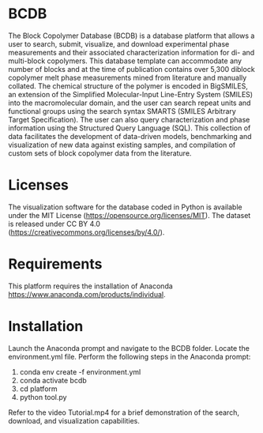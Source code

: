 # BCDB
The Block Copolymer Database (BCDB) is a database platform that allows a user to search, submit, visualize, and download experimental phase measurements and their associated characterization information for di- and multi-block copolymers. This database template can accommodate any number of blocks and at the time of publication contains over 5,300 diblock copolymer melt phase measurements mined from literature and manually collated. The chemical structure of the polymer is encoded in BigSMILES, an extension of the Simplified Molecular-Input Line-Entry System (SMILES) into the macromolecular domain, and the user can search repeat units and functional groups using the search syntax SMARTS (SMILES Arbitrary Target Specification). The user can also query characterization and phase information using the Structured Query Language (SQL). This collection of data facilitates the development of data-driven models, benchmarking and visualization of new data against existing samples, and compilation of custom sets of block copolymer data from the literature.  

# Licenses
The visualization software for the database coded in Python is available under the MIT License (https://opensource.org/licenses/MIT). The dataset is released under CC BY 4.0 (https://creativecommons.org/licenses/by/4.0/).

# Requirements
This platform requires the installation of Anaconda https://www.anaconda.com/products/individual.

# Installation
Launch the Anaconda prompt and navigate to the BCDB folder. Locate the environment.yml file. Perform the following steps in the Anaconda prompt:

1. conda env create -f environment.yml
2. conda activate bcdb
3. cd platform
4. python tool.py

Refer to the video Tutorial.mp4 for a brief demonstration of the search, download, and visualization capabilities.
